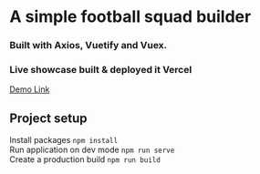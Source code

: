 # A simple football squad builder
### Built with Axios, Vuetify and Vuex.  

### Live showcase built & deployed it Vercel
[Demo Link](https://acube-media.vercel.app/)
## Project setup
Install packages
``npm install``\
Run application on dev mode
``npm run serve``\
Create a production build
``npm run build``
